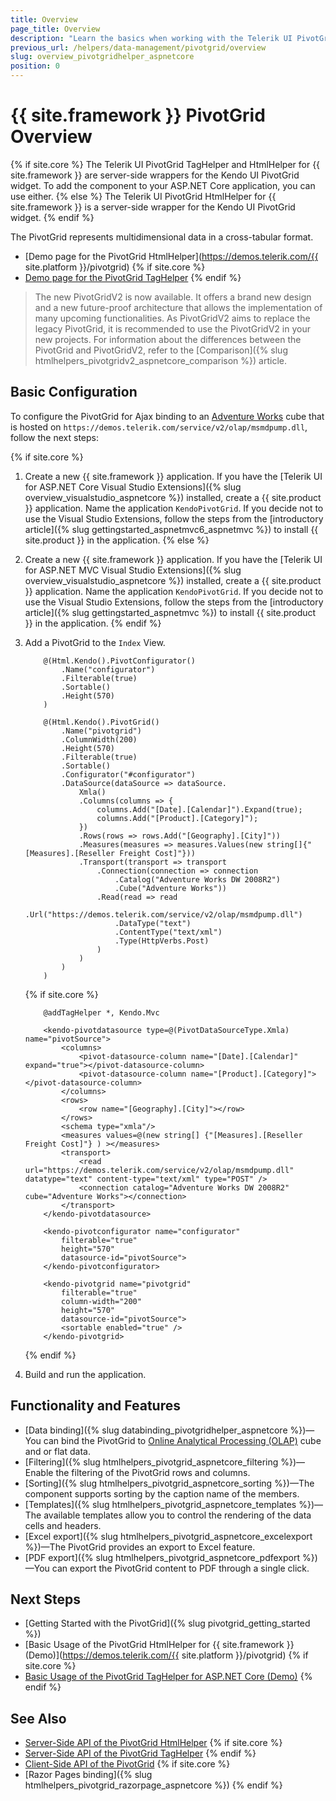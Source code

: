 ```yaml
---
title: Overview
page_title: Overview
description: "Learn the basics when working with the Telerik UI PivotGrid component for {{ site.framework }}."
previous_url: /helpers/data-management/pivotgrid/overview
slug: overview_pivotgridhelper_aspnetcore
position: 0
---
```


# {{ site.framework }} PivotGrid Overview

{% if site.core %}
The Telerik UI PivotGrid TagHelper and HtmlHelper for {{ site.framework }} are server-side wrappers for the Kendo UI PivotGrid widget. To add the component to your ASP.NET Core application, you can use either.
{% else %}
The Telerik UI PivotGrid HtmlHelper for {{ site.framework }} is a server-side wrapper for the Kendo UI PivotGrid widget.
{% endif %}

The PivotGrid represents multidimensional data in a cross-tabular format.

* [Demo page for the PivotGrid HtmlHelper](https://demos.telerik.com/{{ site.platform }}/pivotgrid)
{% if site.core %}
* [Demo page for the PivotGrid TagHelper](https://demos.telerik.com/aspnet-core/pivotgrid/tag-helper)
{% endif %}

> The new PivotGridV2 is now available. It offers a brand new design and a new future-proof architecture that allows the implementation of many upcoming functionalities. As PivotGridV2 aims to replace the legacy PivotGrid, it is recommended to use the PivotGridV2 in your new projects. For information about the differences between the PivotGrid and PivotGridV2, refer to the [Comparison]({% slug htmlhelpers_pivotgridv2_aspnetcore_comparison %}) article.

## Basic Configuration

To configure the PivotGrid for Ajax binding to an [Adventure Works](https://learn.microsoft.com/en-us/analysis-services/multidimensional-tutorial/multidimensional-modeling-adventure-works-tutorial?view=asallproducts-allversions) cube that is hosted on `https://demos.telerik.com/service/v2/olap/msmdpump.dll`, follow the next steps:

{% if site.core %}
1. Create a new {{ site.framework }} application. If you have the [Telerik UI for ASP.NET Core Visual Studio Extensions]({% slug overview_visualstudio_aspnetcore %}) installed, create a {{ site.product }} application. Name the application `KendoPivotGrid`. If you decide not to use the Visual Studio Extensions, follow the steps from the [introductory article]({% slug gettingstarted_aspnetmvc6_aspnetmvc %}) to install {{ site.product }} in the application.
{% else %}
1. Create a new {{ site.framework }} application. If you have the [Telerik UI for ASP.NET MVC Visual Studio Extensions]({% slug overview_visualstudio_aspnetcore %}) installed, create a {{ site.product }} application. Name the application `KendoPivotGrid`. If you decide not to use the Visual Studio Extensions, follow the steps from the [introductory article]({% slug gettingstarted_aspnetmvc %}) to install {{ site.product }} in the application.
{% endif %}

1. Add a PivotGrid to the `Index` View.

    ```HtmlHelper
        @(Html.Kendo().PivotConfigurator()
            .Name("configurator")
            .Filterable(true)
            .Sortable()
            .Height(570)
        )

        @(Html.Kendo().PivotGrid()
            .Name("pivotgrid")
            .ColumnWidth(200)
            .Height(570)
            .Filterable(true)
            .Sortable()
            .Configurator("#configurator")
            .DataSource(dataSource => dataSource.
                Xmla()
                .Columns(columns => {
                    columns.Add("[Date].[Calendar]").Expand(true);
                    columns.Add("[Product].[Category]");
                })
                .Rows(rows => rows.Add("[Geography].[City]"))
                .Measures(measures => measures.Values(new string[]{"[Measures].[Reseller Freight Cost]"}))
                .Transport(transport => transport
                    .Connection(connection => connection
                        .Catalog("Adventure Works DW 2008R2")
                        .Cube("Adventure Works"))
                    .Read(read => read
                        .Url("https://demos.telerik.com/service/v2/olap/msmdpump.dll")
                        .DataType("text")
                        .ContentType("text/xml")
                        .Type(HttpVerbs.Post)
                    )
                )
            )
        )
    ```
    {% if site.core %}
    ```TagHelper
        @addTagHelper *, Kendo.Mvc

        <kendo-pivotdatasource type=@(PivotDataSourceType.Xmla) name="pivotSource">
            <columns>
                <pivot-datasource-column name="[Date].[Calendar]" expand="true"></pivot-datasource-column>
                <pivot-datasource-column name="[Product].[Category]"></pivot-datasource-column>
            </columns>
            <rows>
                <row name="[Geography].[City]"></row>
            </rows>
            <schema type="xmla"/>
            <measures values=@(new string[] {"[Measures].[Reseller Freight Cost]"} ) ></measures>
            <transport>
                <read url="https://demos.telerik.com/service/v2/olap/msmdpump.dll" datatype="text" content-type="text/xml" type="POST" />
                <connection catalog="Adventure Works DW 2008R2" cube="Adventure Works"></connection>
            </transport>
        </kendo-pivotdatasource>

        <kendo-pivotconfigurator name="configurator"
            filterable="true"
            height="570"
            datasource-id="pivotSource">
        </kendo-pivotconfigurator>

        <kendo-pivotgrid name="pivotgrid"
            filterable="true"
            column-width="200"
            height="570"
            datasource-id="pivotSource">
            <sortable enabled="true" />
        </kendo-pivotgrid>
    ```
    {% endif %}

1. Build and run the application.

## Functionality and Features

* [Data binding]({% slug databinding_pivotgridhelper_aspnetcore %})&mdash;You can bind the PivotGrid to [Online Analytical Processing (OLAP)](https://learn.microsoft.com/en-us/previous-versions/sql/sql-server-2005/ms175367(v=sql.90)) cube and or flat data.
* [Filtering]({% slug htmlhelpers_pivotgrid_aspnetcore_filtering %})&mdash;Enable the filtering of the PivotGrid rows and columns.
* [Sorting]({% slug htmlhelpers_pivotgrid_aspnetcore_sorting %})&mdash;The component supports sorting by the caption name of the members.
* [Templates]({% slug htmlhelpers_pivotgrid_aspnetcore_templates %})&mdash;The available templates allow you to control the rendering of the data cells and headers.
* [Excel export]({% slug htmlhelpers_pivotgrid_aspnetcore_excelexport %})&mdash;The PivotGrid provides an export to Excel feature.
* [PDF export]({% slug htmlhelpers_pivotgrid_aspnetcore_pdfexport %})&mdash;You can export the PivotGrid content to PDF through a single click.

## Next Steps

* [Getting Started with the PivotGrid]({% slug pivotgrid_getting_started %})
* [Basic Usage of the PivotGrid HtmlHelper for {{ site.framework }} (Demo)](https://demos.telerik.com/{{ site.platform }}/pivotgrid)
{% if site.core %}
* [Basic Usage of the PivotGrid TagHelper for ASP.NET Core (Demo)](https://demos.telerik.com/aspnet-core/pivotgrid/tag-helper)
{% endif %}

## See Also

* [Server-Side API of the PivotGrid HtmlHelper](/api/pivotgrid)
{% if site.core %}
* [Server-Side API of the PivotGrid TagHelper](/api/taghelpers/pivotgrid)
{% endif %}
* [Client-Side API of the PivotGrid](https://docs.telerik.com/kendo-ui/api/javascript/ui/pivotgrid)
{% if site.core %}
* [Razor Pages binding]({% slug htmlhelpers_pivotgrid_razorpage_aspnetcore %})
{% endif %}

